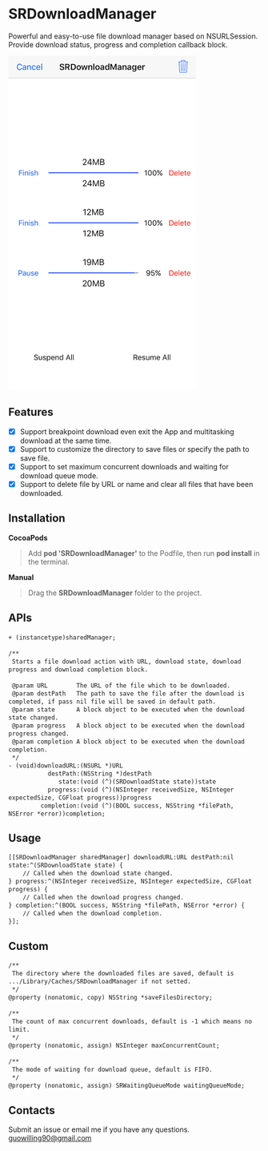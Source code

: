 # SRDownloadManager

Powerful and easy-to-use file download manager based on NSURLSession. Provide download status, progress and completion callback block.

![image](./screenshots.png)

## Features

* [x] Support breakpoint download even exit the App and multitasking download at the same time.
* [x] Support to customize the directory to save files or specify the path to save file.
* [x] Support to set maximum concurrent downloads and waiting for download queue mode.
* [x] Support to delete file by URL or name and clear all files that have been downloaded.

## Installation

**CocoaPods**
> Add **pod 'SRDownloadManager'** to the Podfile, then run **pod install** in the terminal.

**Manual**
> Drag the **SRDownloadManager** folder to the project.

## APIs

````objc
+ (instancetype)sharedManager;

/**
 Starts a file download action with URL, download state, download progress and download completion block.
 
 @param URL        The URL of the file which to be downloaded.
 @param destPath   The path to save the file after the download is completed, if pass nil file will be saved in default path.
 @param state      A block object to be executed when the download state changed.
 @param progress   A block object to be executed when the download progress changed.
 @param completion A block object to be executed when the download completion.
 */
- (void)downloadURL:(NSURL *)URL
           destPath:(NSString *)destPath
              state:(void (^)(SRDownloadState state))state
           progress:(void (^)(NSInteger receivedSize, NSInteger expectedSize, CGFloat progress))progress
         completion:(void (^)(BOOL success, NSString *filePath, NSError *error))completion;
````

## Usage

````objc
[[SRDownloadManager sharedManager] downloadURL:URL destPath:nil state:^(SRDownloadState state) {
    // Called when the download state changed.
} progress:^(NSInteger receivedSize, NSInteger expectedSize, CGFloat progress) {
    // Called when the download progress changed.
} completion:^(BOOL success, NSString *filePath, NSError *error) {
    // Called when the download completion.
}];
````

## Custom

````objc
/**
 The directory where the downloaded files are saved, default is .../Library/Caches/SRDownloadManager if not setted.
 */
@property (nonatomic, copy) NSString *saveFilesDirectory;

/**
 The count of max concurrent downloads, default is -1 which means no limit.
 */
@property (nonatomic, assign) NSInteger maxConcurrentCount;

/**
 The mode of waiting for download queue, default is FIFO.
 */
@property (nonatomic, assign) SRWaitingQueueMode waitingQueueMode;
````

## Contacts

Submit an issue or email me if you have any questions. <guowilling90@gmail.com>